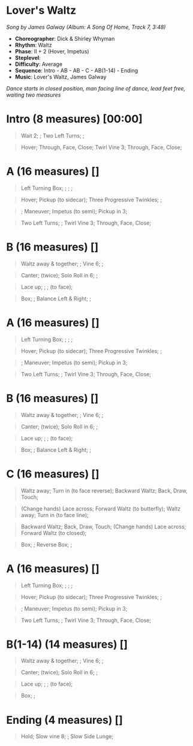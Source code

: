 # Lover's Waltz
*Song by James Galway (Album: A Song Of Home, Track 7, 3:48)*

* **Choreographer**: Dick & Shirley Whyman
* **Rhythm**: Waltz
* **Phase**: II + 2 (Hover, Impetus)
* **Steplevel**:
* **Difficulty**: Average
* **Sequence**: Intro - AB - AB - C - AB(1-14) - Ending
* **Music**: Lover's Waltz, James Galway

*Dance starts in closed position, man facing line of dance, lead feet free, waiting two measures*

# Intro (8 measures) [00:00]

> Wait 2; ; Two Left Turns; ;

> Hover; Through, Face, Close; Twirl Vine 3; Through, Face, Close;

# A (16 measures) []

> Left Turning Box; ; ; ;

> Hover; Pickup (to sidecar); Three Progressive Twinkles; ;

> ; Maneuver; Impetus (to semi); Pickup in 3;

> Two Left Turns; ; Twirl Vine 3; Through, Face, Close;


# B (16 measures) []

> Waltz away & together; ; Vine 6; ;

> Canter; (twice); Solo Roll in 6; ;

> Lace up; ; ; (to face);

> Box; ; Balance Left & Right; ;

# A (16 measures) []

> Left Turning Box; ; ; ;

> Hover; Pickup (to sidecar); Three Progressive Twinkles; ;

> ; Maneuver; Impetus (to semi); Pickup in 3;

> Two Left Turns; ; Twirl Vine 3; Through, Face, Close;


# B (16 measures) []

> Waltz away & together; ; Vine 6; ;

> Canter; (twice); Solo Roll in 6; ;

> Lace up; ; ; (to face);

> Box; ; Balance Left & Right; ;

# C (16 measures) []

> Waltz away; Turn in (to face reverse); Backward Waltz; Back, Draw, Touch;

> (Change hands) Lace across; Forward Waltz (to butterfly); Waltz away; Turn in (to face line);

> Backward Waltz; Back, Draw, Touch; (Change hands) Lace across; Forward Waltz (to closed);

> Box; ; Reverse Box; ;

# A (16 measures) []

> Left Turning Box; ; ; ;

> Hover; Pickup (to sidecar); Three Progressive Twinkles; ;

> ; Maneuver; Impetus (to semi); Pickup in 3;

> Two Left Turns; ; Twirl Vine 3; Through, Face, Close;


# B(1-14) (14 measures) []

> Waltz away & together; ; Vine 6; ;

> Canter; (twice); Solo Roll in 6; ;

> Lace up; ; ; (to face);

> Box; ;

# Ending (4 measures) []

> Hold; Slow vine 8; ; Slow Side Lunge;